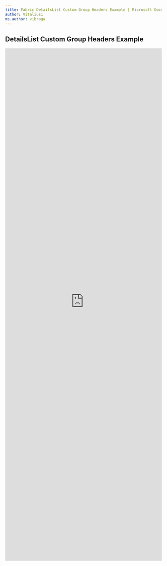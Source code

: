 ```yaml
---
title: Fabric DetailsList Custom Group Headers Example | Microsoft Docs
author: Vitalius1
ms.author: vibraga
---
```


## DetailsList Custom Group Headers Example

<iframe 
    title='DetailsList Custom Group Headers Example'
    src='https://fabricweb.z5.web.core.windows.net/pr-deploy-site/refs/heads/master/fabric-website-resources/dist/index.html#/examples/detailslist/customgroupheaders?docsExample=true'
    frameborder='no'
    height='1650'
    style='width: 100%;'
>